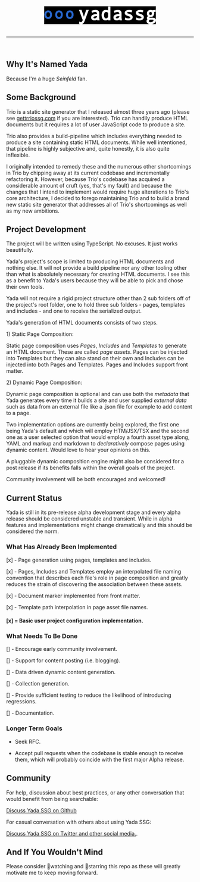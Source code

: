 <br>
<br>
<div align=center>
    <img src="github/readmeheader.png" alt="README Header">
</div>
<br>
<hr color="grey">
<br>

## Why It's Named Yada

Because I'm a huge _Seinfeld_ fan.

## Some Background

Trio is a static site generator that I released almost three years ago (please see <span style="color:#33A2FF"><a href="https://gettriossg.com">gettrriossg.com</a></span> if you are interested</span>). Trio can handily produce HTML documents but it requires a lot of user JavaScript code to produce a site.

Trio also provides a build-pipeline which includes everything needed to produce a site containing static HTML documents. While well intentioned, that pipeline is highly subjective and, quite honestly, it is also quite inflexible.

I originally intended to remedy these and the numerous other shortcomings in Trio by chipping away at its current codebase and incrementally refactoring it. However, because Trio's codebase has acquired a considerable amount of cruft (yes, that's my fault) and because the changes that I intend to implement would require huge alterations to Trio's core architecture, I decided to forego maintaining Trio and to build a brand new static site generator that addresses all of Trio's shortcomings as well as my new ambitions.

## Project Development

The project will be written using TypeScript. No excuses. It just works beautifully.

Yada's project's scope is limited to producing HTML documents and nothing else. It will not provide a build pipeline nor any other tooling other than what is absolutely necessary for creating HTML documents. I see this as a benefit to Yada's users because they will be able to pick and chose their own tools.

Yada will not require a rigid project structure other than 2 sub folders off of the project's root folder, one to hold three sub folders - pages, templates and includes - and one to receive the serialized output.

Yada's generation of HTML documents consists of two steps.

1\) Static Page Composition:

Static page composition uses _Pages_, _Includes_ and _Templates_ to generate an HTML document. These are called _page assets_. Pages can be injected into Templates but they can also stand on their own and Includes can be injected into both Pages and Templates. Pages and Includes support front matter.

2\) Dynamic Page Composition:

Dynamic page composition is optional and can use both the _metadata_ that Yada generates every time it builds a site and user supplied _external data_ such as data from an external file like a .json file for example to add content to a page.

Two implementation options are currently being explored, the first one being Yada's default and which will employ HTM/JSX/TSX and the second one as a user selected option that would employ a fourth asset type along, YAML and markup and markdown to _declaratively_ compose pages using dynamic content. Would love to hear your opinions on this.

A pluggable dynamic composition engine might also be considered for a post release if its benefits falls within the overall goals of the project.

Community involvement will be both encouraged and welcomed!

## Current Status

Yada is still in its pre-release alpha development stage and every alpha release should be considered unstable and transient. While in alpha features and implementations might change dramatically and this should be considered the norm.

### What Has Already Been Implemented

[x] - Page generation using pages, templates and includes.

[x] - Pages, Includes and Templates employ an interpolated file naming convention that describes each file's role in page composition and greatly reduces the strain of discovering the association between these assets.

[x] - Document marker implemented from front matter.

[x] - Template path interpolation in page asset file names.

#### [x] = Basic user project configuration implementation.

### What Needs To Be Done

[] - Encourage early community involvement.

[] - Support for content posting (i.e. blogging).

[] - Data driven dynamic content generation.

[] - Collection generation.

[] - Provide sufficient testing to reduce the likelihood of introducing regressions.

[] - Documentation.

### Longer Term Goals

- Seek RFC.

- Accept pull requests when the codebase is stable enough to receive them, which will probably coincide with the first major Alpha release.

## Community

For help, discussion about best practices, or any other conversation that would benefit from being searchable:

[Discuss Yada SSG on Github](https://github.com/4awpawz/yada/discussions)

For casual conversation with others about using Yada SSG:

[Discuss Yada SSG on Twitter and other social media.](https://twitter.com).

## And If You Wouldn't Mind

Please consider 👀watching and 🌟starring this repo as these will greatly motivate me to keep moving forward.
